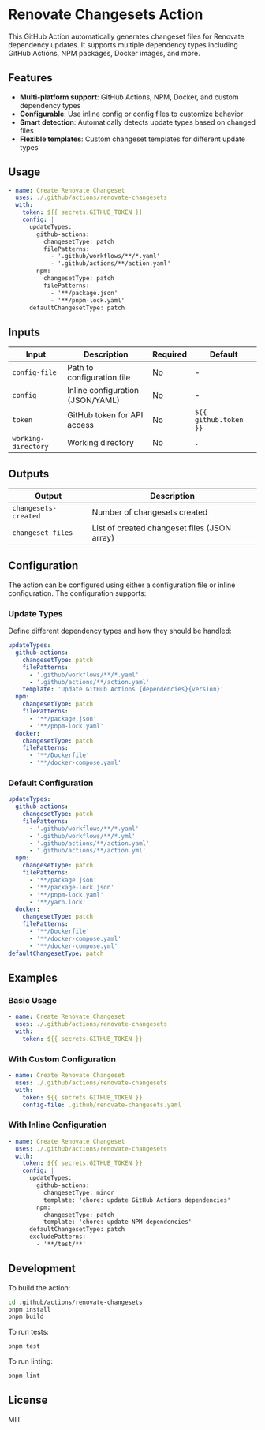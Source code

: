 # Renovate Changesets Action

This GitHub Action automatically generates changeset files for Renovate dependency updates. It supports multiple dependency types including GitHub Actions, NPM packages, Docker images, and more.

## Features

- **Multi-platform support**: GitHub Actions, NPM, Docker, and custom dependency types
- **Configurable**: Use inline config or config files to customize behavior
- **Smart detection**: Automatically detects update types based on changed files
- **Flexible templates**: Custom changeset templates for different update types

## Usage

```yaml
- name: Create Renovate Changeset
  uses: ./.github/actions/renovate-changesets
  with:
    token: ${{ secrets.GITHUB_TOKEN }}
    config: |
      updateTypes:
        github-actions:
          changesetType: patch
          filePatterns:
            - '.github/workflows/**/*.yaml'
            - '.github/actions/**/action.yaml'
        npm:
          changesetType: patch
          filePatterns:
            - '**/package.json'
            - '**/pnpm-lock.yaml'
      defaultChangesetType: patch
```

## Inputs

| Input               | Description                      | Required | Default               |
| ------------------- | -------------------------------- | -------- | --------------------- |
| `config-file`       | Path to configuration file       | No       | -                     |
| `config`            | Inline configuration (JSON/YAML) | No       | -                     |
| `token`             | GitHub token for API access      | No       | `${{ github.token }}` |
| `working-directory` | Working directory                | No       | `.`                   |

## Outputs

| Output               | Description                                  |
| -------------------- | -------------------------------------------- |
| `changesets-created` | Number of changesets created                 |
| `changeset-files`    | List of created changeset files (JSON array) |

## Configuration

The action can be configured using either a configuration file or inline configuration. The configuration supports:

### Update Types

Define different dependency types and how they should be handled:

```yaml
updateTypes:
  github-actions:
    changesetType: patch
    filePatterns:
      - '.github/workflows/**/*.yaml'
      - '.github/actions/**/action.yaml'
    template: 'Update GitHub Actions {dependencies}{version}'
  npm:
    changesetType: patch
    filePatterns:
      - '**/package.json'
      - '**/pnpm-lock.yaml'
  docker:
    changesetType: patch
    filePatterns:
      - '**/Dockerfile'
      - '**/docker-compose.yaml'
```

### Default Configuration

```yaml
updateTypes:
  github-actions:
    changesetType: patch
    filePatterns:
      - '.github/workflows/**/*.yaml'
      - '.github/workflows/**/*.yml'
      - '.github/actions/**/action.yaml'
      - '.github/actions/**/action.yml'
  npm:
    changesetType: patch
    filePatterns:
      - '**/package.json'
      - '**/package-lock.json'
      - '**/pnpm-lock.yaml'
      - '**/yarn.lock'
  docker:
    changesetType: patch
    filePatterns:
      - '**/Dockerfile'
      - '**/docker-compose.yaml'
      - '**/docker-compose.yml'
defaultChangesetType: patch
```

## Examples

### Basic Usage

```yaml
- name: Create Renovate Changeset
  uses: ./.github/actions/renovate-changesets
  with:
    token: ${{ secrets.GITHUB_TOKEN }}
```

### With Custom Configuration

```yaml
- name: Create Renovate Changeset
  uses: ./.github/actions/renovate-changesets
  with:
    token: ${{ secrets.GITHUB_TOKEN }}
    config-file: .github/renovate-changesets.yaml
```

### With Inline Configuration

```yaml
- name: Create Renovate Changeset
  uses: ./.github/actions/renovate-changesets
  with:
    token: ${{ secrets.GITHUB_TOKEN }}
    config: |
      updateTypes:
        github-actions:
          changesetType: minor
          template: 'chore: update GitHub Actions dependencies'
        npm:
          changesetType: patch
          template: 'chore: update NPM dependencies'
      defaultChangesetType: patch
      excludePatterns:
        - '**/test/**'
```

## Development

To build the action:

```bash
cd .github/actions/renovate-changesets
pnpm install
pnpm build
```

To run tests:

```bash
pnpm test
```

To run linting:

```bash
pnpm lint
```

## License

MIT
